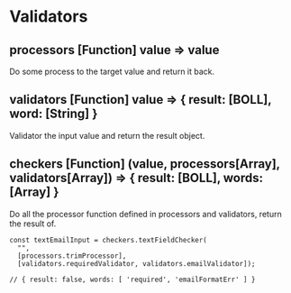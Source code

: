 # Validators

## processors [Function] value => value
 Do some process to the target value and return it back.

## validators [Function] value => { result: [BOLL], word: [String] }
 Validator the input value and return the result object.

## checkers [Function] (value, processors[Array], validators[Array]) => { result: [BOLL], words: [Array] }
  Do all the processor function defined in processors and validators, return the result of.


```
const textEmailInput = checkers.textFieldChecker(
  "",
  [processors.trimProcessor],
  [validators.requiredValidator, validators.emailValidator]);

// { result: false, words: [ 'required', 'emailFormatErr' ] }  
```
